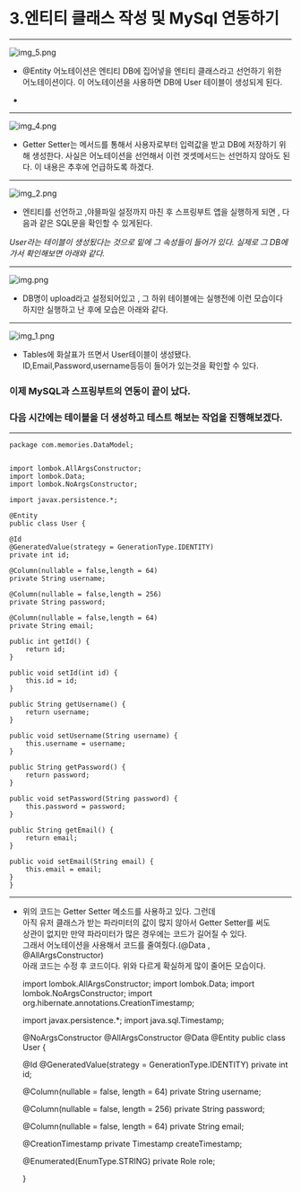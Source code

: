 # 3.엔티티 클래스 작성 및 MySql 연동하기 
***
![img_5.png](img_5.png)

- @Entity 어노테이션은 엔티티 DB에 집어넣을 엔티티 클래스라고 선언하기 위한   
어노테이션이다. 
  이 어노테이션을 사용하면 DB에 User 테이블이 생성되게 된다.
  
- 

***
![img_4.png](img_4.png)

* Getter Setter는 메서드를 통해서 사용자로부터 입력값을 받고
DB에 저장하기 위해 생성한다.
  사실은 어노테이션을 선언해서 이런 겟셋메서드는 선언하지 않아도 된다.
  이 내용은 추후에 언급하도록 하겠다.

***

![img_2.png](img_2.png)

- 엔티티를 선언하고 ,야믈파일 설정까지 마친 후 
  스프링부트 앱을 실행하게 되면 , 다음과 같은 SQL문을 확인할 수 있게된다.
  
*User라는 테이블이 생성됬다는 것으로 밑에 그 속성들이 들어가 있다.
실제로 그 DB에 가서 확인해보면 아래와 같다.*

***

![img.png](img.png)
- DB명이 upload라고 설정되어있고 , 그 하위 테이블에는 실행전에 이런 모습이다
하지만 실행하고 난 후에 모습은 아래와 같다.

***

![img_1.png](img_1.png)
- Tables에 화살표가 뜨면서 User테이블이 생성됐다.
ID,Email,Password,username등등이 들어가 있는것을 확인할 수 있다.

### 이제 MySQL과 스프링부트의 연동이 끝이 났다.
### 다음 시간에는 테이블을 더 생성하고 테스트 해보는 작업을 진행해보겠다.

***

    package com.memories.DataModel;

    
    import lombok.AllArgsConstructor;
    import lombok.Data;
    import lombok.NoArgsConstructor;
    
    import javax.persistence.*;
    
    @Entity
    public class User {
    
    @Id
    @GeneratedValue(strategy = GenerationType.IDENTITY)
    private int id;

    @Column(nullable = false,length = 64)
    private String username;

    @Column(nullable = false,length = 256)
    private String password;

    @Column(nullable = false,length = 64)
    private String email;

    public int getId() {
        return id;
    }

    public void setId(int id) {
        this.id = id;
    }

    public String getUsername() {
        return username;
    }

    public void setUsername(String username) {
        this.username = username;
    }

    public String getPassword() {
        return password;
    }

    public void setPassword(String password) {
        this.password = password;
    }

    public String getEmail() {
        return email;
    }

    public void setEmail(String email) {
        this.email = email;
    }
    }
***

- 위의 코드는 Getter Setter 메소드를 사용하고 있다. 그런데   
아직 유저 클래스가 받는 파라미터의 값이 많지 않아서 Getter Setter를 써도   
  상관이 없지만 만약 파라미터가 많은 경우에는 코드가 길어질 수 있다.   
  그래서 어노테이션을 사용해서 코드를 줄여줬다.(@Data , @AllArgsConstructor)   
  아래 코드는 수정 후 코드이다. 위와 다르게 확실하게 많이 줄어든 모습이다.
    
    
    import lombok.AllArgsConstructor;
    import lombok.Data;
    import lombok.NoArgsConstructor;
    import org.hibernate.annotations.CreationTimestamp;
    
    import javax.persistence.*;
    import java.sql.Timestamp;
    
    @NoArgsConstructor
    @AllArgsConstructor
    @Data
    @Entity
    public class User {
    
    @Id
    @GeneratedValue(strategy = GenerationType.IDENTITY)
    private int id;
    
    @Column(nullable = false, length = 64)
    private String username;
    
    @Column(nullable = false, length = 256)
    private String password;
    
    @Column(nullable = false, length = 64)
    private String email;
    
    @CreationTimestamp
    private Timestamp createTimestamp;
    
    @Enumerated(EnumType.STRING)
    private Role role;
    
    }